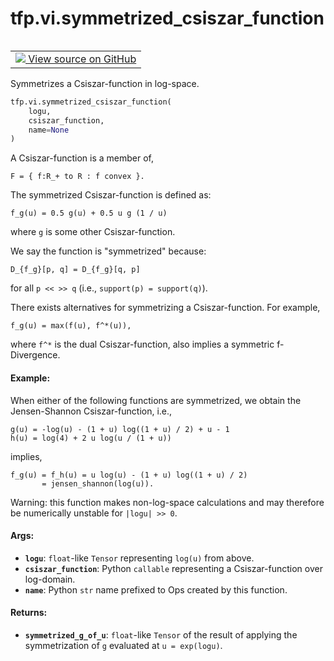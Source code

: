 <div itemscope itemtype="http://developers.google.com/ReferenceObject">
<meta itemprop="name" content="tfp.vi.symmetrized_csiszar_function" />
<meta itemprop="path" content="Stable" />
</div>

# tfp.vi.symmetrized_csiszar_function


<table class="tfo-notebook-buttons tfo-api" align="left">

<td>
  <a target="_blank" href="https://github.com/tensorflow/probability/blob/master/tensorflow_probability/python/vi/csiszar_divergence.py">
    <img src="https://www.tensorflow.org/images/GitHub-Mark-32px.png" />
    View source on GitHub
  </a>
</td></table>



Symmetrizes a Csiszar-function in log-space.

``` python
tfp.vi.symmetrized_csiszar_function(
    logu,
    csiszar_function,
    name=None
)
```



<!-- Placeholder for "Used in" -->

A Csiszar-function is a member of,

```none
F = { f:R_+ to R : f convex }.
```

The symmetrized Csiszar-function is defined as:

```none
f_g(u) = 0.5 g(u) + 0.5 u g (1 / u)
```

where `g` is some other Csiszar-function.

We say the function is "symmetrized" because:

```none
D_{f_g}[p, q] = D_{f_g}[q, p]
```

for all `p << >> q` (i.e., `support(p) = support(q)`).

There exists alternatives for symmetrizing a Csiszar-function. For example,

```none
f_g(u) = max(f(u), f^*(u)),
```

where `f^*` is the dual Csiszar-function, also implies a symmetric
f-Divergence.

#### Example:



When either of the following functions are symmetrized, we obtain the
Jensen-Shannon Csiszar-function, i.e.,

```none
g(u) = -log(u) - (1 + u) log((1 + u) / 2) + u - 1
h(u) = log(4) + 2 u log(u / (1 + u))
```

implies,

```none
f_g(u) = f_h(u) = u log(u) - (1 + u) log((1 + u) / 2)
       = jensen_shannon(log(u)).
```

Warning: this function makes non-log-space calculations and may therefore be
numerically unstable for `|logu| >> 0`.

#### Args:


* <b>`logu`</b>: `float`-like `Tensor` representing `log(u)` from above.
* <b>`csiszar_function`</b>: Python `callable` representing a Csiszar-function over
  log-domain.
* <b>`name`</b>: Python `str` name prefixed to Ops created by this function.


#### Returns:


* <b>`symmetrized_g_of_u`</b>: `float`-like `Tensor` of the result of applying the
  symmetrization of `g` evaluated at `u = exp(logu)`.